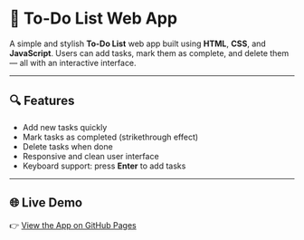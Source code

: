 # 📝 To-Do List Web App

A simple and stylish **To-Do List** web app built using **HTML**, **CSS**, and **JavaScript**. Users can add tasks, mark them as complete, and delete them — all with an interactive interface.

---

## 🔍 Features

- Add new tasks quickly
- Mark tasks as completed (strikethrough effect)
- Delete tasks when done
- Responsive and clean user interface
- Keyboard support: press **Enter** to add tasks

---

## 🌐 Live Demo

👉 [View the App on GitHub Pages](https://KhushiThoke.github.io/todo-list-app/)


